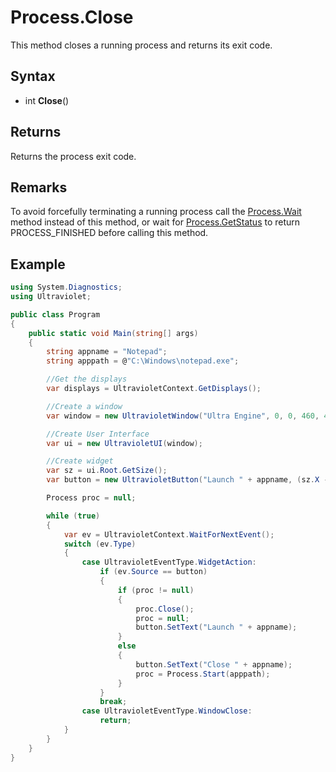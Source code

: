 # Process.Close #

This method closes a running process and returns its exit code.

## Syntax ##

- int **Close**()

## Returns

Returns the process exit code.

## Remarks ##

To avoid forcefully terminating a running process call the [Process.Wait](Process_Wait.md) method instead of this method, or wait for [Process.GetStatus](Process_GetStatus.md) to return PROCESS_FINISHED before calling this method.

## Example ##

```csharp
using System.Diagnostics;
using Ultraviolet;

public class Program
{
    public static void Main(string[] args)
    {
        string appname = "Notepad";
        string apppath = @"C:\Windows\notepad.exe";

        //Get the displays
        var displays = UltravioletContext.GetDisplays();

        //Create a window
        var window = new UltravioletWindow("Ultra Engine", 0, 0, 460, 480, displays[0]);

        //Create User Interface
        var ui = new UltravioletUI(window);

        //Create widget
        var sz = ui.Root.GetSize();
        var button = new UltravioletButton("Launch " + appname, (sz.X - 120) / 2, (sz.Y - 30) / 2, 120, 30, ui.Root);

        Process proc = null;

        while (true)
        {
            var ev = UltravioletContext.WaitForNextEvent();
            switch (ev.Type)
            {
                case UltravioletEventType.WidgetAction:
                    if (ev.Source == button)
                    {
                        if (proc != null)
                        {
                            proc.Close();
                            proc = null;
                            button.SetText("Launch " + appname);
                        }
                        else
                        {
                            button.SetText("Close " + appname);
                            proc = Process.Start(apppath);
                        }
                    }
                    break;
                case UltravioletEventType.WindowClose:
                    return;
            }
        }
    }
}
```